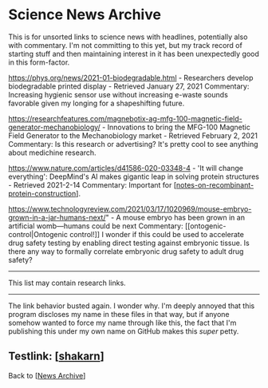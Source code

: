 # Science News Archive

This is for unsorted links to science news with headlines, potentially also with commentary.  I'm not committing to this yet, but my track record of starting stuff and then maintaining interest in it has been unexpectedly good in this form-factor.

https://phys.org/news/2021-01-biodegradable.html - Researchers develop biodegradable printed display - Retrieved January 27, 2021
Commentary:  Increasing hygienic sensor use without increasing e-waste sounds favorable given my longing for a shapeshifting future.

https://researchfeatures.com/magnebotix-ag-mfg-100-magnetic-field-generator-mechanobiology/ - Innovations to bring the MFG-100 Magnetic Field Generator to the Mechanobiology market - Retrieved February 2, 2021
Commentary:  Is this research or advertising?  It's pretty cool to see anything about medichine research.

https://www.nature.com/articles/d41586-020-03348-4 - 'It will change everything': DeepMind's AI makes gigantic leap in solving protein structures - Retrieved 2021-2-14
Commentary:  Important for [[notes-on-recombinant-protein-construction]].

https://www.technologyreview.com/2021/03/17/1020969/mouse-embryo-grown-in-a-jar-humans-next/" - A mouse embryo has been grown in an artificial womb—humans could be next
Commentary:  [[ontogenic-control|Ontogenic control!]]  I wonder if this could be used to accelerate drug safety testing by enabling direct testing against embryonic tissue.  Is there any way to formally correlate embryonic drug safety to adult drug safety?

---
This list may contain research links.

---
The link behavior busted again.  I wonder why.  I'm deeply annoyed that this program discloses my name in these files in that way, but if anyone somehow wanted to force my name through like this, the fact that I'm publishing this under my own name on GitHub makes this *super* petty.

Testlink: [[shakarn]]
---
Back to [[News Archive]]

[//begin]: # "Autogenerated link references for markdown compatibility"
[notes-on-recombinant-protein-construction]: notes-on-recombinant-protein-construction.md "Notes on Recombinant Protein Construction"
[shakarn]: shakarn.md "Shakarn"
[News Archive]: news-archive.md "News Archive"
[//end]: # "Autogenerated link references"